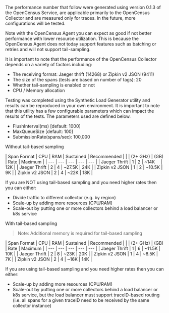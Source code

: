 The performance number that follow were generated using version 0.1.3 of the
OpenCensus Service, are applicable primarily to the OpenCensus Collector and
are measured only for traces. In the future, more configurations will be tested.

Note with the OpenCensus Agent you can expect as good if not better performance
with lower resource utilization. This is because the OpenCensus Agent does not
today support features such as batching or retries and will not support
tail-sampling.

It is important to note that the performance of the OpenCensus Collector depends
on a variety of factors including:

* The receiving format: Jaeger thrift (14268) or Zipkin v2 JSON (9411)
* The size of the spans (tests are based on number of tags): 20
* Whether tail-sampling is enabled or not
* CPU / Memory allocation

Testing was completed using the Synthetic Load Generator utility and results can
be reproduced in your own environment. It is important to note that this utility
has a few configurable parameters which can impact the results of the tests. The
parameters used are defined below.

* FlushInterval(ms) [default: 1000]
* MaxQueueSize [default: 100]
* SubmissionRate(spans/sec): 100,000

Without tail-based sampling

| Span Format    | CPU      | RAM  | Sustained | Recommended |
|                | (2+ GHz) | (GB) | Rate      | Maximum     |
| ---            | ---      | ---  | ---       | ---         |
| Jaeger Thrift  | 1        | 2    | ~14K`  `    | 12K         |
| Jaeger Thrift  | 2        | 4    | ~27.5K    | 24K         |
| Zipkin v2 JSON | 1        | 2    | ~10.5K    | 9K          |
| Zipkin v2 JSON | 2        | 4    | ~22K      | 18K         |

If you are NOT using tail-based sampling and you need higher rates then you can
either:

* Divide traffic to different collector (e.g. by region)
* Scale-up by adding more resources (CPU/RAM)
* Scale-out by putting one or more collectors behind a load balancer or k8s
service

With tail-based sampling

> Note: Additional memory is required for tail-based sampling

| Span Format    | CPU      | RAM  | Sustained | Recommended |
|                | (2+ GHz) | (GB) | Rate      | Maximum     |
| ---            | ---      | ---  | ---       | ---         |
| Jaeger Thrift  | 1        | 6    | ~11.5K    | 10K         |
| Jaeger Thrift  | 2        | 8    | ~23K      | 20K         |
| Zipkin v2 JSON | 1        | 4    | ~8.5K     | 7K          |
| Zipkin v2 JSON | 2        | 4    | ~16K      | 14K         |

If you are using tail-based sampling and you need higher rates then you can
either:

* Scale-up by adding more resources (CPU/RAM)
* Scale-out by putting one or more collectors behind a load balancer or k8s
service, but the load balancer must support traceID-based routing (i.e. all
spans for a given traceID need to be received by the same collector instance)
